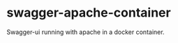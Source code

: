 swagger-apache-container
========================

Swagger-ui running with apache in a docker container.
